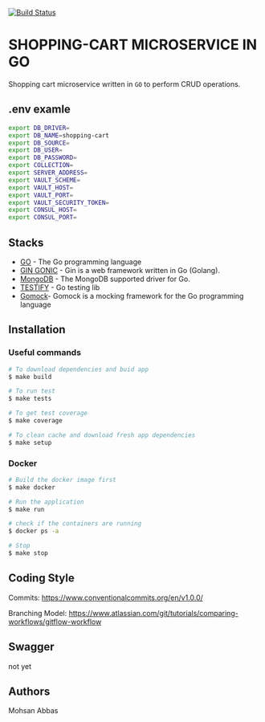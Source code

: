 [![Build Status](https://travis-ci.org/skywinder/ActionSheetPicker-3.0.svg?branch=master)](https://travis-ci.org/skywinder/ActionSheetPicker-3.0)

# SHOPPING-CART MICROSERVICE IN GO

Shopping cart microservice written in `GO` to perform CRUD operations.

## .env examle

```bash
export DB_DRIVER=
export DB_NAME=shopping-cart
export DB_SOURCE=
export DB_USER=
export DB_PASSWORD=
export COLLECTION=
export SERVER_ADDRESS=
export VAULT_SCHEME=
export VAULT_HOST=
export VAULT_PORT=
export VAULT_SECURITY_TOKEN=
export CONSUL_HOST=
export CONSUL_PORT=
```

## Stacks

- [GO](https://golang.org/) - The Go programming language
- [GIN GONIC](https://github.com/gin-gonic/gin) - Gin is a web framework written in Go (Golang).
- [MongoDB](https://github.com/mongodb/mongo-go-driver) - The MongoDB supported driver for Go.
- [TESTIFY](https://github.com/stretchr/testify) - Go testing lib
- [Gomock](https://github.com/golang/mock)- Gomock is a mocking framework for the Go programming language

## Installation

### Useful commands

```bash
# To download dependencies and buid app
$ make build
```

```bash
# To run test
$ make tests
```

```bash
# To get test coverage
$ make coverage
```

```bash
# To clean cache and download fresh app dependencies
$ make setup
```

### Docker

```bash
# Build the docker image first
$ make docker

# Run the application
$ make run

# check if the containers are running
$ docker ps -a

# Stop
$ make stop
```

## Coding Style

Commits: <https://www.conventionalcommits.org/en/v1.0.0/>

Branching Model: <https://www.atlassian.com/git/tutorials/comparing-workflows/gitflow-workflow>

## Swagger

not yet

## Authors

Mohsan Abbas
